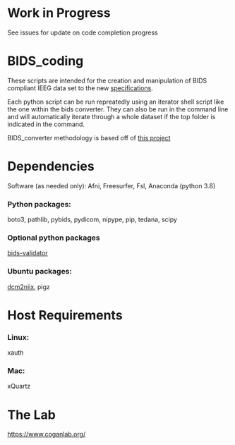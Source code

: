 # Work in Progress
See issues for update on code completion progress

# BIDS_coding
These scripts are intended for the creation and manipulation of BIDS compliant IEEG data set to the new [specifications](https://bids-specification.readthedocs.io/en/stable/04-modality-specific-files/04-intracranial-electroencephalography.html).

Each python script can be run repreatedly using an iterator shell script like the one within the bids converter.
They can also be run in the command line and will automatically iterate through a whole dataset if the top folder is indicated in the command.

BIDS_converter methodology is based off of [this project](https://github.com/SIMEXP/Data2Bids)

# Dependencies 
Software (as needed only):
Afni, Freesurfer, Fsl, Anaconda (python 3.8)

### Python packages: 
boto3, pathlib, pybids, pydicom, nipype, pip, tedana, scipy

### Optional python packages
[bids-validator](https://github.com/bids-standard/bids-validator)

### Ubuntu packages:
[dcm2niix](https://github.com/rordenlab/dcm2niix), pigz

# Host Requirements

### Linux:
xauth

### Mac:
xQuartz

# The Lab
https://www.coganlab.org/
